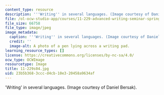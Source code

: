 ```yaml
---
content_type: resource
description: '''Writing'' in several languages. (Image courtesy of Daniel Bersak).'
file: /ol-ocw-studio-app/courses/11-229-advanced-writing-seminar-spring-2004/23b5b3683cccd4cb10e320458a9634af_11-229s04.jpg
file_size: 66758
file_type: image/jpeg
image_metadata:
  caption: '''Writing'' in several languages. (Image courtesy of Daniel Bersak).'
  credit: ''
  image-alt: A photo of a pen lying across a writing pad.
learning_resource_types: []
license: https://creativecommons.org/licenses/by-nc-sa/4.0/
ocw_type: OCWImage
resourcetype: Image
title: 11-229s04.jpg
uid: 23b5b368-3ccc-d4cb-10e3-20458a9634af
---
```

'Writing' in several languages. (Image courtesy of Daniel Bersak).